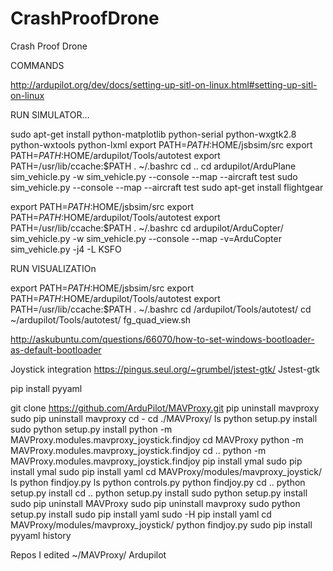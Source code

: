 # CrashProofDrone
Crash Proof Drone 



COMMANDS 


  http://ardupilot.org/dev/docs/setting-up-sitl-on-linux.html#setting-up-sitl-on-linux

RUN SIMULATOR... 



  sudo apt-get install python-matplotlib python-serial python-wxgtk2.8 python-wxtools python-lxml
    export PATH=$PATH:$HOME/jsbsim/src
   export PATH=$PATH:$HOME/ardupilot/Tools/autotest
    export PATH=/usr/lib/ccache:$PATH
   . ~/.bashrc
    cd ..
    cd ardupilot/ArduPlane
    sim_vehicle.py -w
    sim_vehicle.py --console --map --aircraft test
    sudo sim_vehicle.py --console --map --aircraft test
    sudo apt-get install flightgear
  
  
  export PATH=$PATH:$HOME/jsbsim/src
   export PATH=$PATH:$HOME/ardupilot/Tools/autotest
   export PATH=/usr/lib/ccache:$PATH
    . ~/.bashrc
    cd ardupilot/ArduCopter/
    sim_vehicle.py -w
    sim_vehicle.py --console --map -v=ArduCopter
    sim_vehicle.py -j4 -L KSFO


RUN VISUALIZATIOn 

  export PATH=$PATH:$HOME/jsbsim/src
  export PATH=$PATH:$HOME/ardupilot/Tools/autotest
  export PATH=/usr/lib/ccache:$PATH
  . ~/.bashrc
  cd /ardupilot/Tools/autotest/
  cd ~/ardupilot/Tools/autotest/
  fg_quad_view.sh


http://askubuntu.com/questions/66070/how-to-set-windows-bootloader-as-default-bootloader




Joystick integration
https://pingus.seul.org/~grumbel/jstest-gtk/
Jstest-gtk

pip install pyyaml


git clone https://github.com/ArduPilot/MAVProxy.git
 pip uninstall mavproxy
 sudo pip uninstall mavproxy
  cd -
  cd ./MAVProxy/
   ls
   python setup.py install
   sudo python setup.py install
   python -m MAVProxy.modules.mavproxy_joystick.findjoy
  cd MAVProxy
   python -m MAVProxy.modules.mavproxy_joystick.findjoy
   cd ..
   python -m MAVProxy.modules.mavproxy_joystick.findjoy
   pip install ymal
   sudo pip install ymal
   sudo pip install yaml
   cd MAVProxy/modules/mavproxy_joystick/
   ls
   python findjoy.py
   ls
   python controls.py
   python findjoy.py
   cd ..
   python setup.py install
   cd ..
   python setup.py install
   sudo python setup.py install
   sudo pip uninstall MAVProxy
   sudo pip uninstall mavproxy
   sudo python setup.py install
   sudo pip install yaml
   sudo -H pip install yaml
   cd MAVProxy/modules/mavproxy_joystick/
   python findjoy.py
   sudo pip install pyyaml
   history


Repos I edited
~/MAVProxy/
Ardupilot



